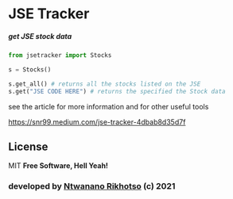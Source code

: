 # JSE Tracker

##### get JSE stock data

###

###

```python
from jsetracker import Stocks

s = Stocks()

s.get_all() # returns all the stocks listed on the JSE
s.get("JSE CODE HERE") # returns the specified the Stock data
```

see the article for more information and for other useful tools

https://snr99.medium.com/jse-tracker-4dbab8d35d7f

## License

MIT
**Free Software, Hell Yeah!**

### developed by [Ntwanano Rikhotso](http://ntwanano.me) (c) 2021

